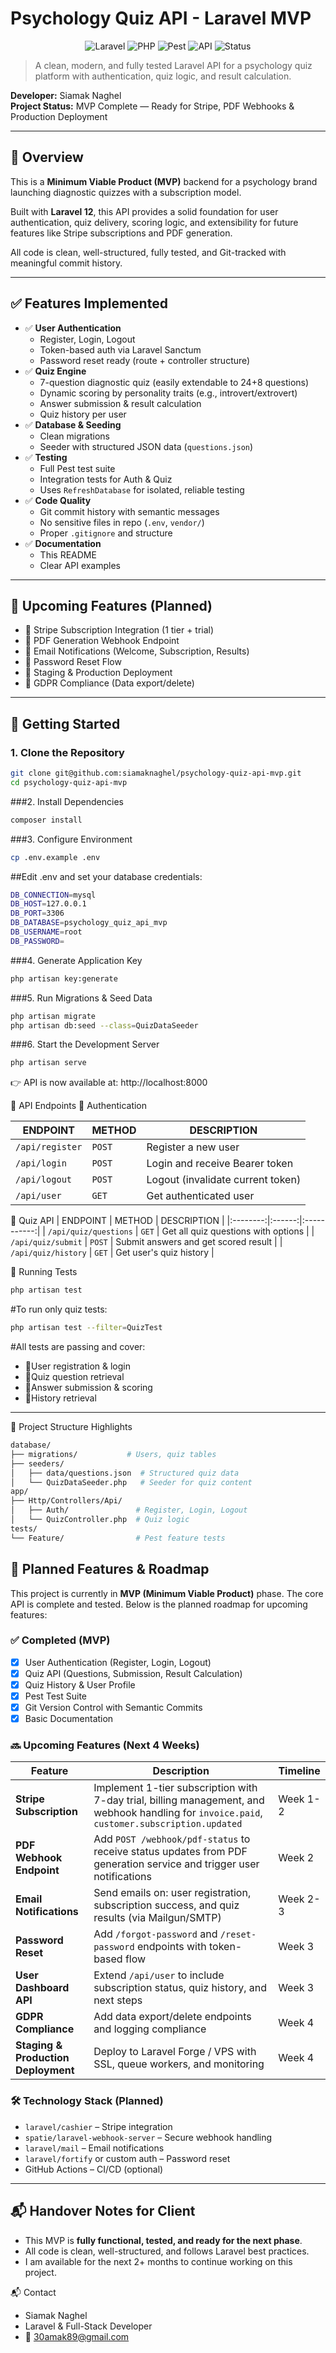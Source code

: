 # Psychology Quiz API - Laravel MVP

<p align="center">
  <img src="https://img.shields.io/badge/Laravel-12.x-F52525?logo=laravel&logoColor=white" alt="Laravel">
  <img src="https://img.shields.io/badge/PHP-8.2+-777BB4?logo=php&logoColor=white" alt="PHP">
  <img src="https://img.shields.io/badge/Testing-Pest-EB6B3D?logo=phpunit&logoColor=white" alt="Pest">
  <img src="https://img.shields.io/badge/API-RESTful-222222?style=flat" alt="API">
  <img src="https://img.shields.io/badge/Status-MVP%20Complete-brightgreen" alt="Status">
</p>

> A clean, modern, and fully tested Laravel API for a psychology quiz platform with authentication, quiz logic, and result calculation.

**Developer:** Siamak Naghel  
**Project Status:** MVP Complete — Ready for Stripe, PDF Webhooks & Production Deployment

---

## 📌 Overview

This is a **Minimum Viable Product (MVP)** backend for a psychology brand launching diagnostic quizzes with a subscription model.

Built with **Laravel 12**, this API provides a solid foundation for user authentication, quiz delivery, scoring logic, and extensibility for future features like Stripe subscriptions and PDF generation.

All code is clean, well-structured, fully tested, and Git-tracked with meaningful commit history.

---

## ✅ Features Implemented

- ✅ **User Authentication**
  - Register, Login, Logout
  - Token-based auth via Laravel Sanctum
  - Password reset ready (route + controller structure)
- ✅ **Quiz Engine**
  - 7-question diagnostic quiz (easily extendable to 24+8 questions)
  - Dynamic scoring by personality traits (e.g., introvert/extrovert)
  - Answer submission & result calculation
  - Quiz history per user
- ✅ **Database & Seeding**
  - Clean migrations
  - Seeder with structured JSON data (`questions.json`)
- ✅ **Testing**
  - Full Pest test suite
  - Integration tests for Auth & Quiz
  - Uses `RefreshDatabase` for isolated, reliable testing
- ✅ **Code Quality**
  - Git commit history with semantic messages
  - No sensitive files in repo (`.env`, `vendor/`)
  - Proper `.gitignore` and structure
- ✅ **Documentation**
  - This README
  - Clear API examples

---

## 🔮 Upcoming Features (Planned)

- 🔹 Stripe Subscription Integration (1 tier + trial)
- 🔹 PDF Generation Webhook Endpoint
- 🔹 Email Notifications (Welcome, Subscription, Results)
- 🔹 Password Reset Flow
- 🔹 Staging & Production Deployment
- 🔹 GDPR Compliance (Data export/delete)

---

## 🚀 Getting Started

### 1. Clone the Repository
```bash
git clone git@github.com:siamaknaghel/psychology-quiz-api-mvp.git
cd psychology-quiz-api-mvp
```
###2. Install Dependencies
```bash
composer install
```
###3. Configure Environment
```bash
cp .env.example .env
```
##Edit .env and set your database credentials:
```bash
DB_CONNECTION=mysql
DB_HOST=127.0.0.1
DB_PORT=3306
DB_DATABASE=psychology_quiz_api_mvp
DB_USERNAME=root
DB_PASSWORD=
```
###4. Generate Application Key
```bash
php artisan key:generate
```
###5. Run Migrations & Seed Data
```bash
php artisan migrate
php artisan db:seed --class=QuizDataSeeder
```
###6. Start the Development Server
```bash
php artisan serve
```
👉 API is now available at: http://localhost:8000

🔐 API Endpoints
🔐 Authentication

| ENDPOINT | METHOD | DESCRIPTION |
|----------|--------|-------------|
| `/api/register` | `POST` | Register a new user |
| `/api/login` | `POST` | Login and receive Bearer token |
| `/api/logout` | `POST` | Logout (invalidate current token) |
| `/api/user` | `GET` | Get authenticated user |

🧠 Quiz API
| ENDPOINT | METHOD | DESCRIPTION |
|:--------:|:------:|:-----------:|
| `/api/quiz/questions` | `GET` | Get all quiz questions with options |
| `/api/quiz/submit` | `POST` | Submit answers and get scored result |
| `/api/quiz/history` | `GET` | Get user's quiz history |

🧪 Running Tests
```bash
php artisan test
```
#To run only quiz tests:
```bash
php artisan test --filter=QuizTest
```

#All tests are passing and cover:

- 🔹User registration & login
- 🔹Quiz question retrieval
- 🔹Answer submission & scoring
- 🔹History retrieval
---
📂 Project Structure Highlights
```bash
database/
├── migrations/           # Users, quiz tables
├── seeders/
│   ├── data/questions.json  # Structured quiz data
│   └── QuizDataSeeder.php   # Seeder for quiz content
app/
├── Http/Controllers/Api/
│   ├── Auth/               # Register, Login, Logout
│   └── QuizController.php  # Quiz logic
tests/
└── Feature/                # Pest feature tests
```

## 🔮 Planned Features & Roadmap

This project is currently in **MVP (Minimum Viable Product)** phase. The core API is complete and tested. Below is the planned roadmap for upcoming features:

### ✅ Completed (MVP)
- [x] User Authentication (Register, Login, Logout)
- [x] Quiz API (Questions, Submission, Result Calculation)
- [x] Quiz History & User Profile
- [x] Pest Test Suite
- [x] Git Version Control with Semantic Commits
- [x] Basic Documentation

### 🔜 Upcoming Features (Next 4 Weeks)

| Feature | Description | Timeline |
|--------|-------------|----------|
| **Stripe Subscription** | Implement 1-tier subscription with 7-day trial, billing management, and webhook handling for `invoice.paid`, `customer.subscription.updated` | Week 1-2 |
| **PDF Webhook Endpoint** | Add `POST /webhook/pdf-status` to receive status updates from PDF generation service and trigger user notifications | Week 2 |
| **Email Notifications** | Send emails on: user registration, subscription success, and quiz results (via Mailgun/SMTP) | Week 2-3 |
| **Password Reset** | Add `/forgot-password` and `/reset-password` endpoints with token-based flow | Week 3 |
| **User Dashboard API** | Extend `/api/user` to include subscription status, quiz history, and next steps | Week 3 |
| **GDPR Compliance** | Add data export/delete endpoints and logging compliance | Week 4 |
| **Staging & Production Deployment** | Deploy to Laravel Forge / VPS with SSL, queue workers, and monitoring | Week 4 |

### 🛠️ Technology Stack (Planned)
- `laravel/cashier` – Stripe integration
- `spatie/laravel-webhook-server` – Secure webhook handling
- `laravel/mail` – Email notifications
- `laravel/fortify` or custom auth – Password reset
- GitHub Actions – CI/CD (optional)

---

## 📬 Handover Notes for Client

- This MVP is **fully functional, tested, and ready for the next phase**.
- All code is clean, well-structured, and follows Laravel best practices.
- I am available for the next 2+ months to continue working on this project.

📬 Contact
- Siamak Naghel
- Laravel & Full-Stack Developer
- 📧 30amak89@gmail.com
